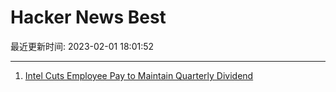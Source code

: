 # Hacker News Best

最近更新时间: 2023-02-01 18:01:52

--- 
1. [Intel Cuts Employee Pay to Maintain Quarterly Dividend](https://www.semianalysis.com/p/intel-cuts-pay-for-employees-to-keep) 
